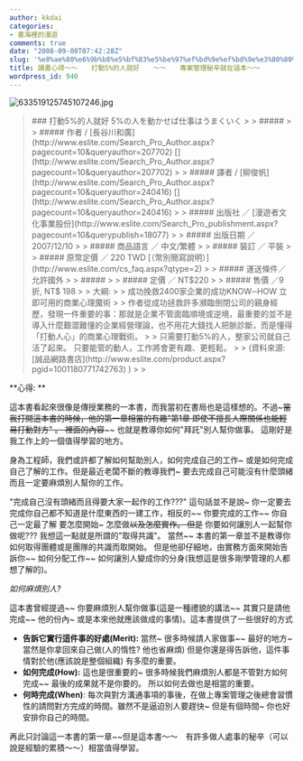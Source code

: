 ```yaml
---
author: kkdai
categories:
- 書海裡的漫遊
comments: true
date: "2008-09-08T07:42:28Z"
slug: '%e8%ae%80%e6%9b%b8%e5%bf%83%e5%be%97%ef%bd%9e%ef%bd%9e%e3%80%80%e3%80%80%e6%89%93%e5%8b%955%e7%9a%84%e4%ba%ba%e5%b0%b1%e5%a5%bd%e3%80%80%e3%80%80%ef%bd%9e%ef%bd%9e%e3%80%80%e3%80%80%e5%b0%88%e6%a1%88'
title: 讀書心得～～　　打動5%的人就好　　～～　　專案管理秘辛就在這本～～
wordpress_id: 940
---
```


![633519125745107246.jpg](http://farm4.static.flickr.com/3002/2836446327_8d50276d12.jpg)

<blockquote>### 打動5%的人就好  
5%の人を動かせば仕事はうまくいく
> 
> ##### 
> 
> ##### 作者 / [長谷川和廣](http://www.eslite.com/Search_Pro_Author.aspx?pagecount=10&queryauthor=207702) [](http://www.eslite.com/Search_Pro_Author.aspx?pagecount=10&queryauthor=207702)
> 
> ##### 譯者 / [柳俊帆](http://www.eslite.com/Search_Pro_Author.aspx?pagecount=10&queryauthor=240416) [](http://www.eslite.com/Search_Pro_Author.aspx?pagecount=10&queryauthor=240416)
> 
> ##### 出版社 ／ [漫遊者文化事業股份](http://www.eslite.com/Search_Pro_publishment.aspx?pagecount=10&querypublish=18077)
> 
> ##### 出版日期 ／ 2007/12/10
> 
> ##### 商品語言 ／ 中文/繁體
> 
> ##### 裝訂 ／ 平裝
> 
> ##### 原幣定價 ／ 220 TWD [（幣別簡寫說明）](http://www.eslite.com/cs_faq.aspx?qtype=2)
> 
> ##### 運送條件／ 允許國外
> 
> ##### 
> 
> ##### 定價 ／ NT$220
> 
> ##### 售價 ／9折, NT$ 198
> 
> 大綱: 
> 
> 成功挽救2400家企業的成功KNOW─HOW  
立即可用的商業心理魔術 
> 
> 作者從成功拯救許多瀕臨倒閉公司的親身經歷，發現一件重要的事：那就是企業不管面臨順境或逆境，最重要的並不是導入什麼艱澀難懂的企業經營理論，也不用花大錢找人把脈診斷，而是懂得「打動人心」的商業心理戰術。  
> 
> 只需要打動5%的人，整家公司就自己活了起來。  
只要能管的動人，工作將會更有趣、更輕鬆。
> 
> (資料來源: [誠品網路書店](http://www.eslite.com/product.aspx?pgid=1001180771742763) )
> 
> </blockquote>

**心得: **

這本書看起來很像是傳授業務的一本書，而我當初在書局也是這樣想的。不過~~~當我打開這本書的時候，他的第一章相當的有趣"第1章 即使不擅長人際關係也能輕易打動對方" 。 裡面的內容~~~~ 也就是教導你如何"拜託"別人幫你做事。 這剛好是我工作上的一個值得學習的地方。

身為工程師，我們或許都了解如何幫助別人，如何完成自己的工作~ 或是如何完成自己了解的工作。但是最近老闆不斷的教導我們~ 要去完成自己可能沒有什麼頭緒而且一定要麻煩別人幫你的工作。 

"完成自己沒有頭緒而且得要大家一起作的工作???" 這句話並不是說~ 你一定要去完成你自己都不知道是什麼東西的一建工作，相反的~~ 你要完成的工作~~ 你自己一定最了解 要怎麼開始~ 怎麼做~~以及怎麼實作。 但是~~ 你要如何讓別人一起幫你做呢??? 我想這一點就是所謂的"取得共識"。 當然~~ 本書的第一章並不是教導你如何取得團體或是團隊的共識而取開始。 但是他卻仔細地，由實務方面來開始告訴你~~ 如何分配工作~~ 如何讓別人變成你的分身(我想這是很多剛學管理的人都想了解的)。

_如何麻煩別人?_

這本書曾經提過~~ 你要麻煩別人幫你做事(這是一種禮貌的講法~~ 其實只是請他完成~~ 他的份內~ 或是本來他就應該做成的事情)。這本書提供了一些很好的方式

  * **告訴它實行這件事的好處(Merit):** 當然~ 很多時候請人家做事~~ 最好的地方~ 當然是你拿回來自己做(人的惰性? 他也省麻煩) 但是你還是得告訴他，這件事情對於他(應該說是整個組織) 有多麼的重要。  
  * **如何完成(How):** 這也是很重要的~ 很多時候我們麻煩別人都是不管對方如何完成~~ 最後的成果就不是你要的。 所以如何去做也是相當的重要。  
  * **何時完成(When)**: 每次與對方溝通事項的事後，在做上專案管理之後總會習慣性的請問對方完成的時間。雖然不是逼迫別人要趕快~ 但是有個時間~ 你也好安排你自己的時間。

再此只討論這一本書的第一章~~但是這本書～～　有許多做人處事的秘辛（可以說是經驗的累積～～）相當值得學習。
